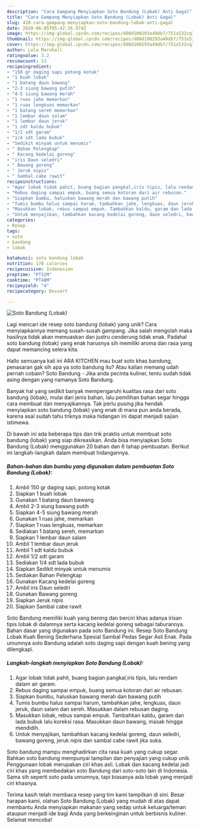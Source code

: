 ```yaml
---
description: "Cara Gampang Menyiapkan Soto Bandung (Lobak) Anti Gagal"
title: "Cara Gampang Menyiapkan Soto Bandung (Lobak) Anti Gagal"
slug: 428-cara-gampang-menyiapkan-soto-bandung-lobak-anti-gagal
date: 2020-06-05T05:42:26.974Z
image: https://img-global.cpcdn.com/recipes/d80d100293a49db7/751x532cq70/soto-bandung-lobak-foto-resep-utama.jpg
thumbnail: https://img-global.cpcdn.com/recipes/d80d100293a49db7/751x532cq70/soto-bandung-lobak-foto-resep-utama.jpg
cover: https://img-global.cpcdn.com/recipes/d80d100293a49db7/751x532cq70/soto-bandung-lobak-foto-resep-utama.jpg
author: Lola Marshall
ratingvalue: 3.2
reviewcount: 13
recipeingredient:
- "150 gr daging sapi potong kotak"
- "1 buah lobak"
- "1 batang daun bawang"
- "2-3 siung bawang putih"
- "4-5 siung bawang merah"
- "1 ruas jahe memarkan"
- "1 ruas lengkuas memarkan"
- "1 batang sereh memarkan"
- "1 lembar daun salam"
- "1 lembar daun jeruk"
- "1 sdt kaldu bubuk"
- "1/2 sdt garam"
- "1/4 sdt lada bubuk"
- "Sedikit minyak untuk menumis"
- " Bahan Pelengkap"
- " Kacang kedelai goreng"
- "iris Daun seledri"
- " Bawang goreng"
- " Jeruk nipis"
- " Sambal cabe rawit"
recipeinstructions:
- "Agar lobak tidak pahit, buang bagian pangkal,iris tipis, lalu rendam dalam air garam."
- "Rebus daging sampai empuk, buang semua kotoran dari air rebusan."
- "Siapkan bumbu, haluskan bawang merah dan bawang putih"
- "Tumis bumbu halus sampai harum, tambahkan jahe, lengkuas, daun jeruk, daun salam dan sereh. Masukkan dalam rebusan daging."
- "Masukkan lobak, rebus sampai empuk. Tambahkan kaldu, garam dan lada bubuk lalu koreksi rasa. Masukkan daun bawang, masak hingga mendidih."
- "Untuk menyajikan, tambahkan kacang kedelai goreng, daun seledri, bawang goreng, jeruk nipis dan sambal cabe rawit jika suka."
categories:
- Resep
tags:
- soto
- bandung
- lobak

katakunci: soto bandung lobak 
nutrition: 178 calories
recipecuisine: Indonesian
preptime: "PT32M"
cooktime: "PT40M"
recipeyield: "4"
recipecategory: Dessert

---
```



![Soto Bandung (Lobak)](https://img-global.cpcdn.com/recipes/d80d100293a49db7/751x532cq70/soto-bandung-lobak-foto-resep-utama.jpg)

Lagi mencari ide resep soto bandung (lobak) yang unik? Cara menyiapkannya memang susah-susah gampang. Jika salah mengolah maka hasilnya tidak akan memuaskan dan justru cenderung tidak enak. Padahal soto bandung (lobak) yang enak harusnya sih memiliki aroma dan rasa yang dapat memancing selera kita.

Hallo semuanya kali ini ARA KITCHEN mau buat soto khas bandung, penasaran gak sih apa ya soto bandung itu? Atau kalian memang udah pernah cobain? Soto Bandung - Jika anda pecinta kuliner, tentu sudah tidak asing dengan yang namanya Soto Bandung.

Banyak hal yang sedikit banyak mempengaruhi kualitas rasa dari soto bandung (lobak), mulai dari jenis bahan, lalu pemilihan bahan segar hingga cara membuat dan menyajikannya. Tak perlu pusing jika hendak menyiapkan soto bandung (lobak) yang enak di mana pun anda berada, karena asal sudah tahu triknya maka hidangan ini dapat menjadi sajian istimewa.


Di bawah ini ada beberapa tips dan trik praktis untuk membuat soto bandung (lobak) yang siap dikreasikan. Anda bisa menyiapkan Soto Bandung (Lobak) menggunakan 20 bahan dan 6 tahap pembuatan. Berikut ini langkah-langkah dalam membuat hidangannya.

<!--inarticleads1-->

##### Bahan-bahan dan bumbu yang digunakan dalam pembuatan Soto Bandung (Lobak):

1. Ambil 150 gr daging sapi, potong kotak
1. Siapkan 1 buah lobak
1. Gunakan 1 batang daun bawang
1. Ambil 2-3 siung bawang putih
1. Siapkan 4-5 siung bawang merah
1. Gunakan 1 ruas jahe, memarkan
1. Siapkan 1 ruas lengkuas, memarkan
1. Sediakan 1 batang sereh, memarkan
1. Siapkan 1 lembar daun salam
1. Ambil 1 lembar daun jeruk
1. Ambil 1 sdt kaldu bubuk
1. Ambil 1/2 sdt garam
1. Sediakan 1/4 sdt lada bubuk
1. Siapkan Sedikit minyak untuk menumis
1. Sediakan  Bahan Pelengkap
1. Gunakan  Kacang kedelai goreng
1. Ambil iris Daun seledri
1. Gunakan  Bawang goreng
1. Siapkan  Jeruk nipis
1. Siapkan  Sambal cabe rawit


Soto Bandung memiliki kuah yang bening dan berciri khas adanya irisan tipis lobak di dalamnya serta kacang kedelai goreng sebagai taburannya. Bahan dasar yang digunakan pada soto Bandung ini. Resep Soto Bandung Lobak Kuah Bening Sederhana Spesial Sambal Pedas Segar Asli Enak. Pada umumnya soto Bandung adalah soto daging sapi dengan kuah bening yang dilengkapi. 

<!--inarticleads2-->

##### Langkah-langkah menyiapkan Soto Bandung (Lobak):

1. Agar lobak tidak pahit, buang bagian pangkal,iris tipis, lalu rendam dalam air garam.
1. Rebus daging sampai empuk, buang semua kotoran dari air rebusan.
1. Siapkan bumbu, haluskan bawang merah dan bawang putih
1. Tumis bumbu halus sampai harum, tambahkan jahe, lengkuas, daun jeruk, daun salam dan sereh. Masukkan dalam rebusan daging.
1. Masukkan lobak, rebus sampai empuk. Tambahkan kaldu, garam dan lada bubuk lalu koreksi rasa. Masukkan daun bawang, masak hingga mendidih.
1. Untuk menyajikan, tambahkan kacang kedelai goreng, daun seledri, bawang goreng, jeruk nipis dan sambal cabe rawit jika suka.


Soto bandung mampu menghadirkan cita rasa kuah yang cukup segar. Bahkan soto bandung mempunyai tampilan dan penyajian yang cukup unik. Penggunaan lobak merupakan ciri khas asli. Lobak dan kacang kedelai jadi ciri khas yang membedakan soto Bandung dari soto-soto lain di Indonesia. Sama sih seperti soto pada umumnya, tapi biasanya ada lobak yang menjadi ciri khasnya. 

Terima kasih telah membaca resep yang tim kami tampilkan di sini. Besar harapan kami, olahan Soto Bandung (Lobak) yang mudah di atas dapat membantu Anda menyiapkan makanan yang sedap untuk keluarga/teman ataupun menjadi ide bagi Anda yang berkeinginan untuk berbisnis kuliner. Selamat mencoba!
